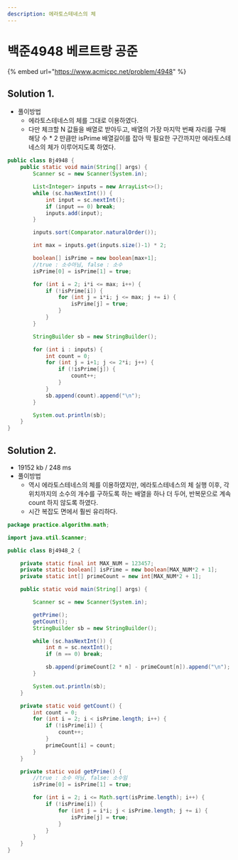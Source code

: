 ```yaml
---
description: 에라토스테네스의 체
---
```


# 백준4948 베르트랑 공준

{% embed url="https://www.acmicpc.net/problem/4948" %}

## Solution 1.&#x20;

* 풀이방법
  * 에라토스테네스의 체를 그대로 이용하였다.&#x20;
  * 다만 체크할 N 값들을 배열로 받아두고, 배열의 가장 마지막 번째 자리를 구해 해당 수 \* 2 만큼만 isPrime 배열길이를 잡아 딱 필요한 구간까지만 에라토스테네스의 체가 이루어지도록 하였다.    &#x20;

```java
public class Bj4948 {
    public static void main(String[] args) {
        Scanner sc = new Scanner(System.in);

        List<Integer> inputs = new ArrayList<>();
        while (sc.hasNextInt()) {
            int input = sc.nextInt();
            if (input == 0) break;
            inputs.add(input);
        }

        inputs.sort(Comparator.naturalOrder());

        int max = inputs.get(inputs.size()-1) * 2;

        boolean[] isPrime = new boolean[max+1];
        //true : 소수아님, false : 소수
        isPrime[0] = isPrime[1] = true;

        for (int i = 2; i*i <= max; i++) {
            if (!isPrime[i]) {
                for (int j = i*i; j <= max; j += i) {
                    isPrime[j] = true;
                }
            }
        }

        StringBuilder sb = new StringBuilder();

        for (int i : inputs) {
            int count = 0;
            for (int j = i+1; j <= 2*i; j++) {
                if (!isPrime[j]) {
                    count++;
                }
            }
            sb.append(count).append("\n");
        }

        System.out.println(sb);
    }
}
```



## Solution 2.&#x20;

* 19152 kb / 248 ms
* 풀이방법
  * 역시 에라토스테네스의 체를 이용하였지만, 에라토스테네스의 체 실행 이후, 각 위치까지의 소수의 개수를 구하도록 하는 배열을 하나 더 두어, 반복문으로 계속 count 하지 않도록 하였다.&#x20;
  * 시간 복잡도 면에서 훨씬 유리하다.&#x20;

```java
package practice.algorithm.math;

import java.util.Scanner;

public class Bj4948_2 {

    private static final int MAX_NUM = 123457;
    private static boolean[] isPrime = new boolean[MAX_NUM*2 + 1];
    private static int[] primeCount = new int[MAX_NUM*2 + 1];

    public static void main(String[] args) {

        Scanner sc = new Scanner(System.in);

        getPrime();
        getCount();
        StringBuilder sb = new StringBuilder();

        while (sc.hasNextInt()) {
            int n = sc.nextInt();
            if (n == 0) break;

            sb.append(primeCount[2 * n] - primeCount[n]).append("\n");
        }

        System.out.println(sb);
    }

    private static void getCount() {
        int count = 0;
        for (int i = 2; i < isPrime.length; i++) {
            if (!isPrime[i]) {
                count++;
            }
            primeCount[i] = count;
        }
    }

    private static void getPrime() {
        //true : 소수 아님, false: 소수임
        isPrime[0] = isPrime[1] = true;

        for (int i = 2; i <= Math.sqrt(isPrime.length); i++) {
            if (!isPrime[i]) {
                for (int j = i*i; j < isPrime.length; j += i) {
                    isPrime[j] = true;
                }
            }
        }
    }
}
```

